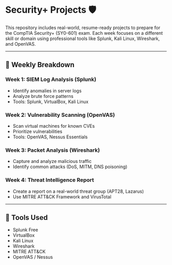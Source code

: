 # Security+ Projects 🛡️

This repository includes real-world, resume-ready projects to prepare for the CompTIA Security+ (SY0-601) exam. Each week focuses on a different skill or domain using professional tools like Splunk, Kali Linux, Wireshark, and OpenVAS.

---

## 📆 Weekly Breakdown

### Week 1: SIEM Log Analysis (Splunk)
- Identify anomalies in server logs
- Analyze brute force patterns
- Tools: Splunk, VirtualBox, Kali Linux

### Week 2: Vulnerability Scanning (OpenVAS)
- Scan virtual machines for known CVEs
- Prioritize vulnerabilities
- Tools: OpenVAS, Nessus Essentials

### Week 3: Packet Analysis (Wireshark)
- Capture and analyze malicious traffic
- Identify common attacks (DoS, MITM, DNS poisoning)

### Week 4: Threat Intelligence Report
- Create a report on a real-world threat group (APT28, Lazarus)
- Use MITRE ATT&CK Framework and VirusTotal

---

## 🧰 Tools Used

- Splunk Free
- VirtualBox
- Kali Linux
- Wireshark
- MITRE ATT&CK
- OpenVAS / Nessus
